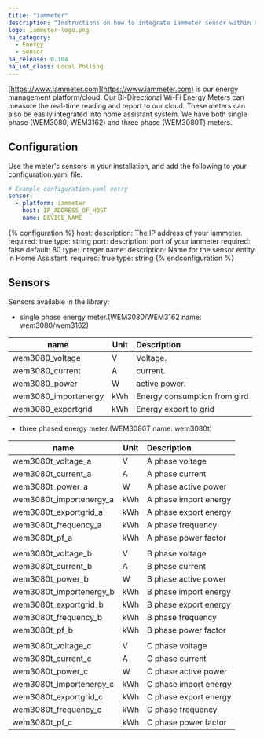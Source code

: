 ```yaml
---
title: "iammeter"
description: "Instructions on how to integrate iammeter sensor within Home Assistant."
logo: iammeter-logo.png
ha_category:
  - Energy
  - Sensor
ha_release: 0.104
ha_iot_class: Local Polling
---
```


[https://www.iammeter.com](https://www.iammeter.com) is our energy management platform/cloud. Our Bi-Directional Wi-Fi Energy Meters can measure the real-time reading and report to our cloud. These meters can also be easily integrated into home assistant system. We have both single phase (WEM3080, WEM3162) and three phase (WEM3080T) meters.

## Configuration

Use the meter's sensors in your installation, and add the following to your configuration.yaml file:

```yaml
# Example configuration.yaml entry
sensor:
  - platform: iammeter
    host: IP_ADDRESS_OF_HOST
    name: DEVICE_NAME
```

{% configuration %}
host:
  description: The IP address of your iammeter.
  required: true
  type: string
port:
  description: port of your ianmeter
  required: false
  default: 80
  type: integer
name:
  description: Name for the sensor entity in Home Assistant.
  required: true
  type: string
{% endconfiguration %}

## Sensors

Sensors available in the library: 
 - single phase energy meter.(WEM3080/WEM3162 name: wem3080/wem3162)

| name               | Unit | Description                                           |
|--------------------|------|:-----------------------------------------------------------------------------|
| wem3080_voltage       | V    | Voltage.                                     |
| wem3080_current       | A    | current.                                           |
| wem3080_power         | W    | active power.                                    |
| wem3080_importenergy  | kWh  | Energy consumption from gird |
| wem3080_exportgrid    | kWh  | Energy export to grid    |

 - three phased energy meter.(WEM3080T name: wem3080t)

| name               | Unit | Description                                           |
|--------------------|------|:-----------------------------------------------------------------------------|
| wem3080t_voltage_a      | V    | A phase voltage       |
| wem3080t_current_a      | A    | A phase current |
| wem3080t_power_a        | W    | A phase active power  |
| wem3080t_importenergy_a | kWh  | A phase import energy |
| wem3080t_exportgrid_a   | kWh  | A phase export energy |
| wem3080t_frequency_a    | kWh  | A phase frequency     |
| wem3080t_pf_a           | kWh  | A phase power factor  |
|                       |      |                |
| wem3080t_voltage_b      | V    | B phase voltage       |
| wem3080t_current_b      | A    | B phase current       |
| wem3080t_power_b        | W    | B phase active power  |
| wem3080t_importenergy_b | kWh  | B phase import energy |
| wem3080t_exportgrid_b   | kWh  | B phase export energy |
| wem3080t_frequency_b    | kWh  | B phase frequency     |
| wem3080t_pf_b           | kWh | B phase power factor  |
|                       |      |                |
| wem3080t_voltage_c      | V    | C phase voltage       |
| wem3080t_current_c      | A    | C phase current |
| wem3080t_power_c        | W    | C phase active power |
| wem3080t_importenergy_c | kWh  | C phase import energy |
| wem3080t_exportgrid_c   | kWh  | C phase export energy |
| wem3080t_frequency_c    | kWh  | C phase frequency |
| wem3080t_pf_c           | kWh  | C phase power factor |
